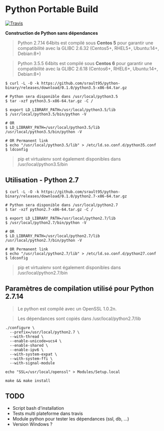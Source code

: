 # Python Portable Build

[![Travis](https://img.shields.io/travis/srault95/python-binary.svg)](https://travis-ci.org/srault95/python-binary)

**Construction de Python sans dépendances**

> Python 2.7.14 64bits est compilé sous **Centos 5** pour garantir une compatibilité avec la GLIBC 2.6.32 (Centos5+, RHEL5+, Ubuntu:14+, Debian:8+)

> Python 3.5.5 64bits est compilé sous **Centos 6** pour garantir une compatibilité avec la GLIBC 2.6.18 (Centos6+, RHEL6+, Ubuntu:14+, Debian:8+)


```
$ curl -L -O -k https://github.com/srault95/python-binary/releases/download/0.1.0/python3.5-x86-64.tar.gz

# Python sera disponible dans /usr/local/python3.5
$ tar -xzf python3.5-x86-64.tar.gz -C /

$ export LD_LIBRARY_PATH=/usr/local/python3.5/lib
$ /usr/local/python3.5/bin/python -V

# OR
$ LD_LIBRARY_PATH=/usr/local/python3.5/lib /usr/local/python3.5/bin/python -V

# OR Permanent link
$ echo "/usr/local/python3.5/lib" > /etc/ld.so.conf.d/python35.conf
$ ldconfig
```

> pip et virtualenv sont également disponibles dans /usr/local/python3.5/bin


## Utilisation - Python 2.7

```
$ curl -L -O -k https://github.com/srault95/python-binary/releases/download/0.1.0/python2.7-x86-64.tar.gz 

# Python sera disponible dans /usr/local/python2.7
$ tar -xzf python2.7-x86-64.tar.gz -C /

$ export LD_LIBRARY_PATH=/usr/local/python2.7/lib
$ /usr/local/python2.7/bin/python -V

# OR
$ LD_LIBRARY_PATH=/usr/local/python2.7/lib /usr/local/python2.7/bin/python -V

# OR Permanent link
$ echo "/usr/local/python2.7/lib" > /etc/ld.so.conf.d/python27.conf
$ ldconfig
```

> pip et virtualenv sont également disponibles dans /usr/local/python2.7/bin

## Paramètres de compilation utilisé pour Python 2.7.14

> Le python est compilé avec un OpenSSL 1.0.2n.

> Les dépendances sont copiés dans /usr/local/python2.7/lib

```
./configure \
  --prefix=/usr/local/python2.7 \
  --with-thread \
  --enable-unicode=ucs4 \
  --enable-shared \
  --enable-ipv6 \
  --with-system-expat \
  --with-system-ffi \
  --with-signal-module

echo "SSL=/usr/local/openssl" > Modules/Setup.local

make && make install
```

## TODO

- Script bash d'installation
- Tests multi plateforme dans travis
- Module python pour tester les dépendances (ssl, db, ...)
- Version Windows ?

